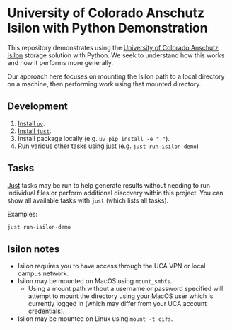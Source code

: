 # University of Colorado Anschutz Isilon with Python Demonstration

This repository demonstrates using the [University of Colorado Anschutz Isilon](https://www.cuanschutz.edu/offices/office-of-information-technology/tools-services/storage-servers-and-backups) storage solution with Python.
We seek to understand how this works and how it performs more generally.

Our approach here focuses on mounting the Isilon path to a local directory on a machine, then performing work using that mounted directory.

## Development

1. [Install `uv`](https://docs.astral.sh/uv/getting-started/installation/).
1. [Install `just`](https://github.com/casey/just?tab=readme-ov-file#installation).
1. Install package locally (e.g. `uv pip install -e "."`).
1. Run various other tasks using [just](https://github.com/casey/just) (e.g. `just run-isilon-demo`)

## Tasks

[Just](https://github.com/casey/just) tasks may be run to help generate results without needing to run individual files or perform additional discovery within this project.
You can show all available tasks with `just` (which lists all tasks).

Examples:

```bash
just run-isilon-demo
```

## Isilon notes

- Isilon requires you to have access through the UCA VPN or local campus network.
- Isilon may be mounted on MacOS using `mount_smbfs`.
  - Using a mount path without a username or password specified will attempt to mount the directory using your MacOS user which is currently logged in (which may differ from your UCA account credentials).
- Isilon may be mounted on Linux using `mount -t cifs`.
